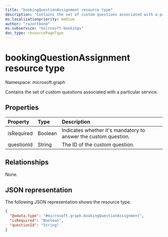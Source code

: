 ```yaml
---
title: "bookingQuestionAssignment resource type"
description: "Contains the set of custom questions associated with a particular service."
ms.localizationpriority: medium
author: "razortbone"
ms.subservice: "microsoft-bookings"
doc_type: resourcePageType
---
```


# bookingQuestionAssignment resource type

Namespace: microsoft.graph

Contains the set of custom questions associated with a particular service.

## Properties
|Property|Type|Description|
|:---|:---|:---|
|isRequired|Boolean|Indicates whether it's mandatory to answer the custom question.|
|questionId|String|The ID of the custom question.|

## Relationships
None.

## JSON representation
The following JSON representation shows the resource type.
<!-- {
  "blockType": "resource",
  "@odata.type": "microsoft.graph.bookingQuestionAssignment"
}
-->
``` json
{
  "@odata.type": "#microsoft.graph.bookingQuestionAssignment",
  "isRequired": "Boolean",
  "questionId": "String"
}
```

